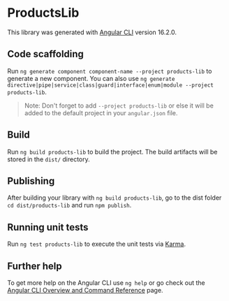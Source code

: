 # ProductsLib

This library was generated with [Angular CLI](https://github.com/angular/angular-cli) version 16.2.0.

## Code scaffolding

Run `ng generate component component-name --project products-lib` to generate a new component. You can also use `ng generate directive|pipe|service|class|guard|interface|enum|module --project products-lib`.
> Note: Don't forget to add `--project products-lib` or else it will be added to the default project in your `angular.json` file. 

## Build

Run `ng build products-lib` to build the project. The build artifacts will be stored in the `dist/` directory.

## Publishing

After building your library with `ng build products-lib`, go to the dist folder `cd dist/products-lib` and run `npm publish`.

## Running unit tests

Run `ng test products-lib` to execute the unit tests via [Karma](https://karma-runner.github.io).

## Further help

To get more help on the Angular CLI use `ng help` or go check out the [Angular CLI Overview and Command Reference](https://angular.io/cli) page.
